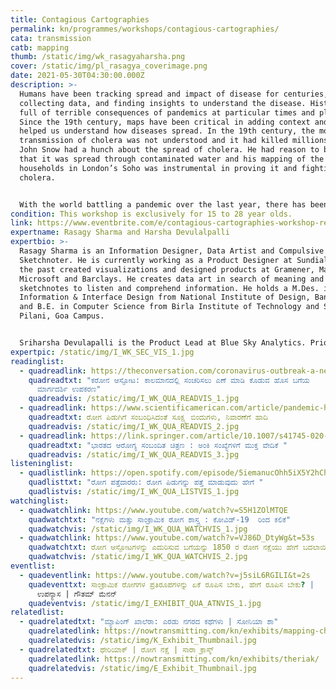```yaml
---
title: Contagious Cartographies
permalink: kn/programmes/workshops/contagious-cartographies/
cata: transmission
catb: mapping
thumb: /static/img/wk_rasagyaharsha.png
cover: /static/img/pl_rasagya_coverimage.png
date: 2021-05-30T04:30:00.000Z
description: >-
  Humans have been tracking spread and impact of disease for centuries,
  collecting data, and finding insights to understand the disease. History is
  full of terrible consequences of pandemics at particular times and places.
  Since the 19th century, maps have been critical in adding context and have
  helped us understand how diseases spread. In the 19th century, the mode of
  transmission of cholera was not understood and it had killed millions already.
  John Snow had a hunch about the spread of cholera. He had reason to believe
  that it was spread through contaminated water and his mapping of the affected
  households in London’s Soho was instrumental in proving it and fighting
  cholera. 


  With the world battling a pandemic over the last year, there has been an increased interest in collecting and consuming data that can help one make sense of the impact of the disease on our world. This hands-on workshop will dive deeper into how maps in the past have helped us understand diseases, and how you can create an interactive map to explore & narrate stories about deadly diseases.
condition: This workshop is exclusively for 15 to 28 year olds.
link: https://www.eventbrite.com/e/contagious-cartographies-workshop-registration-151978346325
expertname: Rasagy Sharma and Harsha Devulalpalli
expertbio: >-
  Rasagy Sharma is an Information Designer, Data Artist and Compulsive
  Sketchnoter. He is currently working as a Product Designer at Sundial, and in
  the past created visualizations and designed products at Gramener, Mapbox,
  Microsoft and Barclays. He creates data art in search of meaning and uses
  sketchnotes to listen and comprehend information. He holds a M.Des. in
  Information & Interface Design from National Institute of Design, Bangalore
  and B.E. in Computer Science from Birla Institute of Technology and Science
  Pilani, Goa Campus. 


  Sriharsha Devulapalli is the Product Lead at Blue Sky Analytics. Prior to this, he was a data journalist with Mint. He also has worked with the Urban Design Lab, Small Media, and the Hyderabad Urban Lab. He enjoys cities, maps, long walks, and making people curious.
expertpic: /static/img/I_WK_SEC_VIS_1.jpg
readinglist:
  - quadreadlink: https://theconversation.com/coronavirus-outbreak-a-new-mapping-tool-that-lets-you-scroll-through-timeline-131422
    quadreadtxt: "ಕರೋನ ಆಸ್ಫೋಟ: ಕಾಲಮಾನದಲ್ಲಿ ಸಂಚರಿಸಲು ಎಣೆ ಮಾಡಿ ಕೊಡುವ ಹೊಸ ಬಗೆಯ
      ಮಾರ್ಗದರ್ಶಿ ಉಪಕರಣ"
    quadreadvis: /static/img/I_WK_QUA_READVIS_1.jpg
  - quadreadlink: https://www.scientificamerican.com/article/pandemic-hot-spots-map/
    quadreadtxt: ರೋಗ ಪಿಡುಗಿಗೆ ಸಂಬಂಧಿಸಿದಂತೆ ಸೂಕ್ಷ್ಮ ಬಿಂದುಗಳು, ನಿವಾರಣೆಗೆ ಹಾದಿ
    quadreadvis: /static/img/I_WK_QUA_READVIS_2.jpg
  - quadreadlink: https://link.springer.com/article/10.1007/s41745-020-00196-z
    quadreadtxt: "ಭಾರತದ ಆರೋಗ್ಯ ಸಂಬಂದಿತ ಚಿತ್ರಣ : ಅಂಕಿ ಸಂಖ್ಯೆಗಳಿಗೆ ಮುಕ್ತ ವೇದಿಕೆ "
    quadreadvis: /static/img/I_WK_QUA_READVIS_3.jpg
listeninglist:
  - quadlistlink: https://open.spotify.com/episode/5iemanucOhh5iX5Y2hChAH
    quadlisttxt: "ರೋಗ ಪತ್ತೆದಾರರು: ರೋಗ ಪಿಡುಗನ್ನು ಪತ್ತೆ ಮಾಡುವುದು ಹೇಗೆ "
    quadlistvis: /static/img/I_WK_QUA_LISTVIS_1.jpg
watchinglist:
  - quadwatchlink: https://www.youtube.com/watch?v=S5H1ZOlMTQE
    quadwatchtxt: "ನಕ್ಷೆಗಳು ಮತ್ತು ಸಾಂಕ್ರಾಮಿಕ ರೋಗ ಶಾಸ್ತ್ರ : ಕೋವಿಡ್-19‌  ರಿಂದ ಕಲಿಕೆ"
    quadwatchvis: /static/img/I_WK_QUA_WATCHVIS_1.jpg
  - quadwatchlink: https://www.youtube.com/watch?v=VJ86D_DtyWg&t=53s
    quadwatchtxt: ರೋಗ ಆಸ್ಫೋಟಗಳನ್ನು ಎದುರಿಸುವ ಬಗೆಯನ್ನು 1850 ರ ರೋಗ ನಕ್ಷೆಯು ಹೇಗೆ ಬದಲಾಯಿಸಿತು?
    quadwatchvis: /static/img/I_WK_QUA_WATCHVIS_2.jpg
eventlist:
  - quadeventlink: https://www.youtube.com/watch?v=j5siL6RGILI&t=2s
    quadeventtxt: ಸಾಂಕ್ರಾಮಿಕ ರೋಗಗಳ ಪ್ರತಿರೂಪಗಳನ್ನು ಏಕೆ ರೂಪಿಸ ಬೇಕು, ಹೇಗೆ ರೂಪಿಸ ಬೇಕು? |
      ಉಪನ್ಯಾಸ | ಗೌತಮ್‌ ಮೆನನ್‌
    quadeventvis: /static/img/I_EXHIBIT_QUA_ATNVIS_1.jpg
relatedlist:
  - quadrelatedtxt: "ಮ್ಯಾಪಿಂಗ್‌ ಖಾಲೆರಾ: ಎರಡು ನಗರದ ಕಥೆಗಳು | ಸೋನಿಯಾ ಶಾ"
    quadrelatedlink: https://nowtransmitting.com/kn/exhibits/mapping-cholera/
    quadrelatedvis: /static/img/K_Exhibit_Thumbnail.jpg
  - quadrelatedtxt: ಥೇರಿಯಾಕ್‌ | ರೋಗ ನಕ್ಷೆ | ಸಾರಾ ಕ್ರಾಸ್ಕ್
    quadrelatedlink: https://nowtransmitting.com/kn/exhibits/theriak/
    quadrelatedvis: /static/img/E_Exhibit_Thumbnail.jpg
---
```

